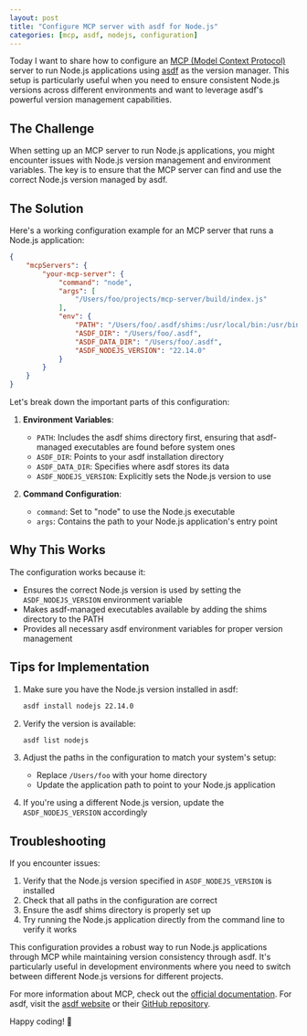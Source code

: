 ```yaml
---
layout: post
title: "Configure MCP server with asdf for Node.js"
categories: [mcp, asdf, nodejs, configuration]
---
```


Today I want to share how to configure an [MCP (Model Context Protocol)](https://modelcontextprotocol.io/) server to run Node.js applications using [asdf](https://asdf-vm.com/) as the version manager. This setup is particularly useful when you need to ensure consistent Node.js versions across different environments and want to leverage asdf's powerful version management capabilities.

## The Challenge

When setting up an MCP server to run Node.js applications, you might encounter issues with Node.js version management and environment variables. The key is to ensure that the MCP server can find and use the correct Node.js version managed by asdf.

## The Solution

Here's a working configuration example for an MCP server that runs a Node.js application:

```json
{
    "mcpServers": {
        "your-mcp-server": {
            "command": "node",
            "args": [
                "/Users/foo/projects/mcp-server/build/index.js"
            ],
            "env": {
                "PATH": "/Users/foo/.asdf/shims:/usr/local/bin:/usr/bin:/bin",
                "ASDF_DIR": "/Users/foo/.asdf",
                "ASDF_DATA_DIR": "/Users/foo/.asdf",
                "ASDF_NODEJS_VERSION": "22.14.0"
            }
        }
    }
}
```

Let's break down the important parts of this configuration:

1. **Environment Variables**:
   - `PATH`: Includes the asdf shims directory first, ensuring that asdf-managed executables are found before system ones
   - `ASDF_DIR`: Points to your asdf installation directory
   - `ASDF_DATA_DIR`: Specifies where asdf stores its data
   - `ASDF_NODEJS_VERSION`: Explicitly sets the Node.js version to use

2. **Command Configuration**:
   - `command`: Set to "node" to use the Node.js executable
   - `args`: Contains the path to your Node.js application's entry point

## Why This Works

The configuration works because it:
- Ensures the correct Node.js version is used by setting the `ASDF_NODEJS_VERSION` environment variable
- Makes asdf-managed executables available by adding the shims directory to the PATH
- Provides all necessary asdf environment variables for proper version management

## Tips for Implementation

1. Make sure you have the Node.js version installed in asdf:
   ```bash
   asdf install nodejs 22.14.0
   ```

2. Verify the version is available:
   ```bash
   asdf list nodejs
   ```

3. Adjust the paths in the configuration to match your system's setup:
   - Replace `/Users/foo` with your home directory
   - Update the application path to point to your Node.js application

4. If you're using a different Node.js version, update the `ASDF_NODEJS_VERSION` accordingly

## Troubleshooting

If you encounter issues:
1. Verify that the Node.js version specified in `ASDF_NODEJS_VERSION` is installed
2. Check that all paths in the configuration are correct
3. Ensure the asdf shims directory is properly set up
4. Try running the Node.js application directly from the command line to verify it works

This configuration provides a robust way to run Node.js applications through MCP while maintaining version consistency through asdf. It's particularly useful in development environments where you need to switch between different Node.js versions for different projects.

For more information about MCP, check out the [official documentation](https://modelcontextprotocol.io/). For asdf, visit the [asdf website](https://asdf-vm.com/) or their [GitHub repository](https://github.com/asdf-vm/asdf).

Happy coding! 🚀